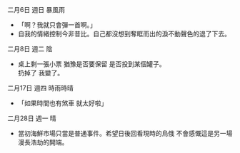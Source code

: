 二月6日 週日 暴風雨
- 「啊？我就只會彈一首啊。」
- 自我的情緒控制今非昔比。自己都沒想到奪眶而出的淚不動聲色的退了下去。

二月8日 週二 陰
- 桌上剩一張小票 猶豫是否要保留 是否投到某個罐子。  
扔掉了 我變了。

二月17日 週四 時雨時晴
- 「如果時間也有煞車 就太好啦」

二月28日 週一 晴
- 當初海鮮市場只當是普通事件。希望日後回看現時的烏俄 不會感慨這是另一場漫長浩劫的開端。
